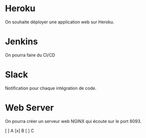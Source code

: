 # Heroku
On souhaite déployer une application web sur Heroku.
# Jenkins
On pourra faire du CI/CD 
# Slack
Notification pour chaque intégration de code.
# Web Server
On pourra créer un serveur web NGINX qui écoute sur le port 8093.

[ ] A
[x] B
[ ] C

